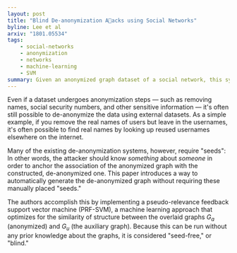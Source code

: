 ```yaml
---
layout: post
title: "Blind De-anonymization Aacks using Social Networks"
byline: Lee et al
arxiv: "1801.05534"
tags:
    - social-networks
    - anonymization
    - networks
    - machine-learning
    - SVM
summary: Given an anonymized graph dataset of a social network, this system can use auxiliary datasets — such as other social networks — to reverse engineer identity.
---
```


Even if a dataset undergoes anonymization steps — such as removing names, social security numbers, and other sensitive information — it's often still possible to de-anonymize the data using external datasets. As a simple example, if you remove the real names of users but leave in the usernames, it's often possible to find real names by looking up reused usernames elsewhere on the internet.

Many of the existing de-anonymization systems, however, require "seeds": In other words, the attacker should know _something_ about _someone_ in order to anchor the association of the anonymized graph with the constructed, de-anonymized one. This paper introduces a way to automatically generate the de-anonymized graph without requiring these manually placed "seeds."

The authors accomplish this by implementing a pseudo-relevance feedback support vector machine (PRF-SVM), a machine learning approach that optimizes for the similarity of structure between the overlaid graphs $G_a$ (anonymized) and $G_u$ (the auxiliary graph). Because this can be run without any prior knowledge about the graphs, it is considered "seed-free," or "blind."
